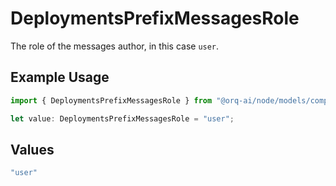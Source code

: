 # DeploymentsPrefixMessagesRole

The role of the messages author, in this case `user`.

## Example Usage

```typescript
import { DeploymentsPrefixMessagesRole } from "@orq-ai/node/models/components";

let value: DeploymentsPrefixMessagesRole = "user";
```

## Values

```typescript
"user"
```